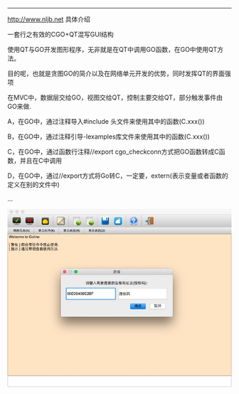 ----------------

http://www.nljb.net 具体介绍

一套行之有效的CGO+QT混写GUI结构

使用QT与GO开发图形程序，无非就是在QT中调用GO函数，在GO中使用QT方法。

目的呢，也就是贪图GO的简介以及在网络单元开发的优势，同时发挥QT的界面强项

在MVC中，数据层交给GO，视图交给QT，控制主要交给QT，部分触发事件由GO来做.

A，在GO中，通过注释导入#include 头文件来使用其中的函数(C.xxx())

B，在GO中，通过注释引导-lexamples库文件来使用其中的函数(C.xxx())

C，在GO中，通过函数行注释//export cgo_checkconn方式把GO函数转成C函数，并且在C中调用

D，在GO中，通过//export方式将Go转C，一定要，extern(表示变量或者函数的定义在别的文件中)

...

![image](https://raw.githubusercontent.com/nulijiabei/cgoqt/master/screenshot.png)

